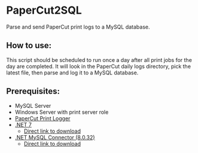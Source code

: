 # PaperCut2SQL
Parse and send PaperCut print logs to a MySQL database.

## How to use:
This script should be scheduled to run once a day after all print jobs for the day are completed. It will look in the PaperCut daily logs directory, pick the latest file, then parse and log it to a MySQL database.

## Prerequisites:
* MySQL Server
* Windows Server with print server role
* [PaperCut Print Logger](https://www.papercut.com/products/free-software/print-logger/)
* [.NET 7](https://dotnet.microsoft.com/en-us/download)
  * [Direct link to download](https://dotnet.microsoft.com/en-us/download/dotnet/thank-you/sdk-7.0.200-windows-x64-installer)
* [.NET MySQL Connector (8.0.32)](https://dev.mysql.com/downloads/connector/net/)
  * [Direct link to download](https://dev.mysql.com/get/Downloads/Connector-Net/mysql-connector-net-8.0.32.msi)

